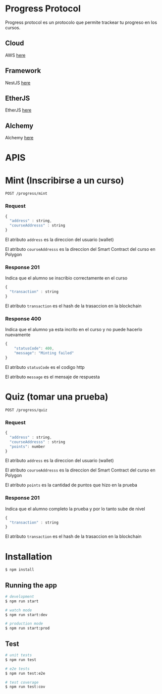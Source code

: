# Progress Protocol
Progress protocol es un protocolo que permite trackear tu progreso en los cursos.

## Cloud

AWS [here](https://aws.amazon.com/elasticbeanstalk/) 

## Framework

NestJS [here](https://nestjs.com/)

## EtherJS

EtherJS [here](https://docs.ethers.org/v5/)

## Alchemy 

Alchemy [here](https://www.alchemy.com/)

# APIS

# Mint (Inscribirse a un curso)

```http
POST /progress/mint
```
### Request

```javascript
{
  "address" : string,
  "courseAddresss" : string
}
```

El atributo `address` es la direccion del usuario (wallet)

El atributo `courseAddresss` es la direccion del Smart Contract del curso en Polygon

### Response 201

Indica que el alumno se inscribio correctamente en el curso

```javascript
{
  "transaction" : string
}
```

El atributo `transaction` es el hash de la trasaccion en la blockchain 


### Response 400

Indica que el alumno ya esta incrito en el curso y no puede hacerlo nuevamente

```javascript
{
    "statusCode": 400,
    "message": "Minting failed"
}
```

El atributo `statusCode` es el codigo http

El atributo `message` es el mensaje de respuesta


# Quiz (tomar una prueba)

```http
POST /progress/quiz
```
### Request

```javascript
{
  "address" : string,
  "courseAddresss" : string
  "points": number
}
```

El atributo `address` es la direccion del usuario (wallet)

El atributo `courseAddresss` es la direccion del Smart Contract del curso en Polygon

El atributo `points` es la cantidad de puntos que hizo en la prueba

### Response 201

Indica que el alumno completo la prueba y por lo tanto sube de nivel

```javascript
{
  "transaction" : string
}
```

El atributo `transaction` es el hash de la trasaccion en la blockchain 




# Installation

```bash
$ npm install
```

## Running the app

```bash
# development
$ npm run start

# watch mode
$ npm run start:dev

# production mode
$ npm run start:prod
```

## Test

```bash
# unit tests
$ npm run test

# e2e tests
$ npm run test:e2e

# test coverage
$ npm run test:cov
```
